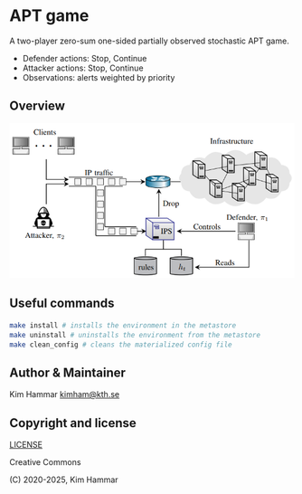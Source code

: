 # APT game 

A two-player zero-sum one-sided partially observed stochastic APT game.

- Defender actions: Stop, Continue
- Attacker actions: Stop, Continue
- Observations: alerts weighted by priority

## Overview
<p align="center">
<img src="../stopping_game/env.png" width="600">
</p>

## Useful commands

```bash
make install # installs the environment in the metastore
make uninstall # uninstalls the environment from the metastore
make clean_config # cleans the materialized config file    
```

## Author & Maintainer

Kim Hammar <kimham@kth.se>

## Copyright and license

[LICENSE](../../../../../LICENSE.md)

Creative Commons

(C) 2020-2025, Kim Hammar